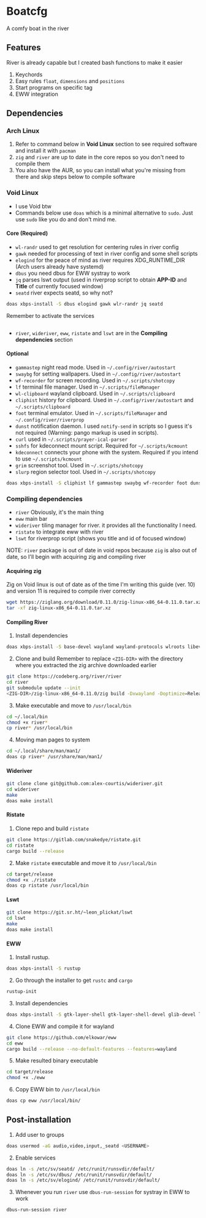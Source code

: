 # Boatcfg
A comfy boat in the river

## Features
River is already capable but I created bash functions to make it easier
1. Keychords
2. Easy rules `float`, `dimensions` and `positions`
3. Start programs on specific tag
4. EWW integration

## Dependencies

### Arch Linux
1. Refer to command below in **Void Linux** section to see required software and install it with `pacman`
2. `zig` and `river` are up to date in the core repos so you don't need to compile them
3. You also have the AUR, so you can install what you're missing from there and skip steps below to compile software

### Void Linux
- I use Void btw
- Commands below use `doas` which is a minimal alternative to `sudo`. Just use `sudo` like you do and don't mind me.

#### Core (Required)
- `wl-randr` used to get resolution for centering rules in river config
- `gawk` needed for processing of text in river config and some shell scripts
- `elogind` for the peace of mind as river requires XDG\_RUNTIME\_DIR (Arch users already have systemd)
- `dbus` you need dbus for EWW systray to work
- `jq` parses lswt output (used in riverprop script to obtain **APP-ID** and **Title** of currently focused window)
- `seatd` river expects seatd, so why not?

```Bash
doas xbps-install -S dbus elogind gawk wlr-randr jq seatd
```

Remember to activate the services
```Bash

```

- `river`, `wideriver`, `eww`, `ristate` and `lswt` are in the **Compiling dependencies** section

#### Optional
- `gammastep` night read mode. Used in `~/.config/river/autostart`
- `swaybg` for setting wallpapers. Used in `~/.config/river/autostart`
- `wf-recorder` for screen recording. Used in `~/.scripts/shotcopy`
- `lf` terminal file manager. Used in `~/.scripts/fileManager`
- `wl-clipboard` wayland clipboard. Used in `~/.scripts/clipboard`
- `cliphist` history for clipboard. Used in `~/.config/river/autostart` and `~/.scripts/clipboard`
- `foot` terminal emulator. Used in `~/.scripts/fileManager` and `~/.config/river/riverprop`
- `dunst` notification daemon. I used `notify-send` in scripts so I guess it's not required (Warning: pango markup is used in scripts).
- `curl` used in `~/.scripts/prayer-ical-parser`
- `sshfs` for kdeconnect mount script. Required for `~/.scripts/kcmount`
- `kdeconnect` connects your phone with the system. Required if you intend to use `~/.scripts/kcmount`
- `grim` screenshot tool. Used in `~/.scripts/shotcopy`
- `slurp` region selector tool. Used in `~/.scripts/shotcopy`

```Bash
doas xbps-install -S cliphist lf gammastep swaybg wf-recorder foot dunst curl fuse-sshfs kdeconnect grim slurp wl-clipboard
```

### Compiling dependencies
- `river` Obviously, it's the main thing
- `eww` main bar
- `wideriver` tiling manager for river. it provides all the functionality I need.
- `ristate` to integrate eww with river
- `lswt` for riverprop script (shows you title and id of focused window)

NOTE: `river` package is out of date in void repos because `zig` is also out of date, so I'll begin with acquiring zig and compiling river

#### Acquiring zig
Zig on Void linux is out of date as of the time I'm writing this guide (ver. 10) and version 11 is required to compile river correctly
```Bash
wget https://ziglang.org/download/0.11.0/zig-linux-x86_64-0.11.0.tar.xz
tar -xf zig-linux-x86_64-0.11.0.tar.xz
```

#### Compiling River
1. Install dependencies
```Bash
doas xbps-install -S base-devel wayland wayland-protocols wlroots libevdev-devel pixman pkg-config scdoc libxkbcommon-devel wayland-devel wlroots-devel xorg-server-xwayland mesa-dri
```

2. Clone and build
Remember to replace `<ZIG-DIR>` with the directory where you extracted the zig archive downloaded earlier
```Bash
git clone https://codeberg.org/river/river
cd river
git submodule update --init
<ZIG-DIR>/zig-linux-x86_64-0.11.0/zig build -Dxwayland -Doptimize=ReleaseSafe --prefix ~/.local install
```

3. Make executable and move to `/usr/local/bin`
```Bash
cd ~/.local/bin
chmod +x river*
cp river* /usr/local/bin
```

4. Moving man pages to system
```Bash
cd ~/.local/share/man/man1/
doas cp river* /usr/share/man/man1/
```

#### Wideriver
```Bash
git clone clone git@github.com:alex-courtis/wideriver.git
cd wideriver
make
doas make install
```

#### Ristate
1. Clone repo and build `ristate`
```Bash
git clone https://gitlab.com/snakedye/ristate.git
cd ristate
cargo build --release
```

2. Make `ristate` executable and move it to `/usr/local/bin`
```Bash
cd target/release
chmod +x ./ristate
doas cp ristate /usr/local/bin
```

#### Lswt
```Bash
git clone https://git.sr.ht/~leon_plickat/lswt
cd lswt
make
doas make install
```

#### EWW
1. Install rustup.
```Bash
doas xbps-install -S rustup 
```

2. Go through the installer to get `rustc` and `cargo`
```Bash
rustup-init
```

3. Install dependencies
```Bash
doas xbps-install -S gtk-layer-shell gtk-layer-shell-devel glib-devel libdbusmenu-gtk3 libdbusmenu-gtk3-devel libgtk-3 gdk-pixbuf2 cairo-devel pango-devel glib-2 glib-devel libgcc libgcc-devel
```

4. Clone EWW and compile it for wayland
```Bash
git clone https://github.com/elkowar/eww
cd eww
cargo build --release --no-default-features --features=wayland
```

5. Make resulted binary executable
```Bash
cd target/release
chmod +x ./eww
```

6. Copy EWW bin to `/usr/local/bin` 
```Bash
doas cp eww /usr/local/bin/
```

## Post-installation
1. Add user to groups
```Bash
doas usermod -aG audio,video,input,_seatd <USERNAME>
```

2. Enable services
```Bash
doas ln -s /etc/sv/seatd/ /etc/runit/runsvdir/default/
doas ln -s /etc/sv/dbus/ /etc/runit/runsvdir/default/
doas ln -s /etc/sv/elogind/ /etc/runit/runsvdir/default/
```

3. Whenever you run `river` use `dbus-run-session` for systray in EWW to work
```Bash
dbus-run-session river
```
